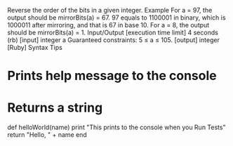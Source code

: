 Reverse the order of the bits in a given integer.
Example
For a = 97, the output should be
mirrorBits(a) = 67.
97 equals to 1100001 in binary, which is 1000011 after mirroring, and that is 67 in base 10.
For a = 8, the output should be
mirrorBits(a) = 1.
Input/Output
[execution time limit] 4 seconds (rb)
[input] integer a
Guaranteed constraints:
5 ≤ a ≤ 105.
[output] integer
[Ruby] Syntax Tips
# Prints help message to the console
# Returns a string
def helloWorld(name)
    print "This prints to the console when you Run Tests"
    return "Hello, " + name
end
